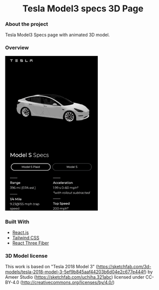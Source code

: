 <h1 align="center">Tesla Model3 specs 3D Page</h1>

### About the project

Tesla Model3 Specs page with animated 3D model.

### Overview

![overview](src/assets/overview.gif)

### Built With

- [React.js](https://reactjs.org/)
- [Tailwind CSS](https://tailwindcss.com/)
- [React Three Fiber](https://docs.pmnd.rs/react-three-fiber/getting-started/introduction)

### 3D Model license

This work is based on "Tesla 2018 Model 3" (https://sketchfab.com/3d-models/tesla-2018-model-3-5ef9b845aaf44203b6d04e2c677e444f) by Ameer Studio (https://sketchfab.com/uchiha.321abc) licensed under CC-BY-4.0 (http://creativecommons.org/licenses/by/4.0/)
